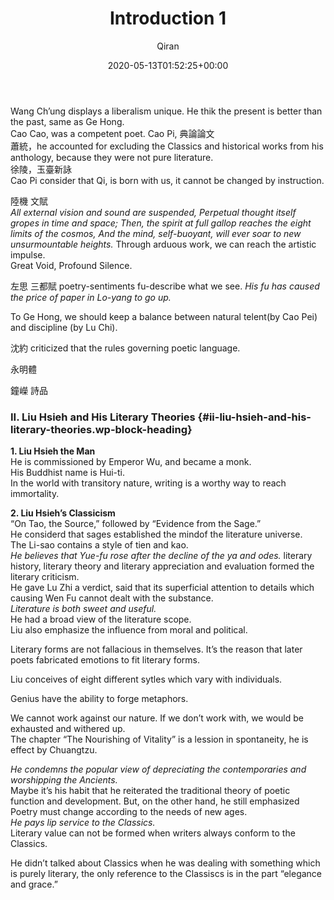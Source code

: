 ﻿---
title: Introduction 1
author: Qiran
type: post
date: 2020-05-13T01:52:25+00:00
aliases: ["/introduction-1/"]
tags:
  - The Literary Mind and the Carving of Dragons

---
Wang Ch&#8217;ung displays a liberalism unique. He thik the present is better than the past, same as Ge Hong.  
Cao Cao, was a competent poet. Cao Pi, 典論論文  
蕭統，he accounted for excluding the Classics and historical works from his anthology, because they were not pure literature.  
徐陵，玉臺新詠  
Cao Pi consider that Qi, is born with us, it cannot be changed by instruction.

陸機 文賦  
_All external vision and sound are suspended,_&nbsp;_Perpetual thought itself gropes in time and space;_&nbsp;_Then, the spirit at full gallop reaches the eight limits of the cosmos,_&nbsp;_And the mind, self-buoyant, will ever soar to new unsurmountable heights._&nbsp;Through arduous work, we can reach the artistic impulse.  
Great Void, Profound Silence.

左思 三都賦 poetry-sentiments fu-describe what we see. _His fu has caused the price of paper in Lo-yang to go up._

To Ge Hong, we should keep a balance between natural telent(by Cao Pei) and discipline (by Lu Chi).

沈約 criticized that the rules governing poetic language.

永明體

鐘嶸 詩品

### II. Liu Hsieh and His Literary Theories {#ii-liu-hsieh-and-his-literary-theories.wp-block-heading}

**1. Liu Hsieh the Man**  
He is commissioned by Emperor Wu, and became a monk.  
His Buddhist name is Hui-ti.  
In the world with transitory nature, writing is a worthy way to reach immortality.

**2. Liu Hsieh’s Classicism**  
&#8220;On Tao, the Source,&#8221; followed by &#8220;Evidence from the Sage.&#8221;  
He considerd that sages established the mindof the literature universe.  
The Li-sao contains a style of tien and kao.  
_He believes that Yue-fu rose after the decline of the ya and odes._&nbsp;literary history, literary theory and literary appreciation and evaluation formed the literary criticism.  
He gave Lu Zhi a verdict, said that its superficial attention to details which causing Wen Fu cannot dealt with the substance.  
_Literature is both sweet and useful._  
He had a broad view of the literature scope.  
Liu also emphasize the influence from moral and political.

Literary forms are not fallacious in themselves. It&#8217;s the reason that later poets fabricated emotions to fit literary forms.

Liu conceives of eight different sytles which vary with individuals.

Genius have the ability to forge metaphors.

We cannot work against our nature. If we don&#8217;t work with, we would be exhausted and withered up.  
The chapter &#8220;The Nourishing of Vitality&#8221; is a lession in spontaneity, he is effect by Chuangtzu.

_He condemns the popular view of depreciating the contemporaries and worshipping the Ancients._  
Maybe it&#8217;s his habit that he reiterated the traditional theory of poetic function and development. But, on the other hand, he still emphasized Poetry must change according to the needs of new ages.  
_He pays lip service to the Classics._  
Literary value can not be formed when writers always conform to the Classics.

He didn&#8217;t talked about Classics when he was dealing with something which is purely literary, the only reference to the Classiscs is in the part &#8220;elegance and grace.&#8221;
